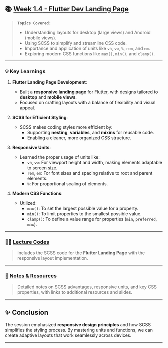 ## 📚 [**Week 1.4** - Flutter Dev Landing Page](./Week%201/Week%201.4/)

> **`Topics Covered:`**  
> - Understanding layouts for desktop (large views) and Android (mobile views).  
> - Using SCSS to simplify and streamline CSS code.  
> - Importance and application of units like `vh`, `vw`, `%`, `rem`, and `em`.  
> - Exploring modern CSS functions like `max()`, `min()`, and `clamp()`.  

---

### 💡 **Key Learnings**  

1. **Flutter Landing Page Development**:  
   - Built a **responsive landing page** for Flutter, with designs tailored to **desktop** and **mobile views**.
   - Focused on crafting layouts with a balance of flexibility and visual appeal.

2. **SCSS for Efficient Styling**:  
   - SCSS makes coding styles more efficient by:  
     - Supporting **nesting**, **variables**, and **mixins** for reusable code.  
     - Enabling a cleaner, more organized CSS structure.  

3. **Responsive Units**:  
   - Learned the proper usage of units like:  
     - `vh`, `vw`: For viewport height and width, making elements adaptable to screen size.  
     - `rem`, `em`: For font sizes and spacing relative to root and parent elements.  
     - `%`: For proportional scaling of elements.  

4. **Modern CSS Functions**:  
   - Utilized:  
     - `max()`: To set the largest possible value for a property.  
     - `min()`: To limit properties to the smallest possible value.  
     - `clamp()`: To define a value range for properties (`min`, `preferred`, `max`).

---

### 👨‍💻 [**Lecture Codes**](./Week%201.4/Lecture%20Code/)  

> Includes the SCSS code for the **Flutter Landing Page** with the responsive layout implementation.

---

### 📖 [**Notes & Resources**](./Week%201.4/Notes-Slides-Video_Links/)  

> Detailed notes on SCSS advantages, responsive units, and key CSS properties, with links to additional resources and slides.

---

## ✨ **Conclusion**  

The session emphasized **responsive design principles** and how SCSS simplifies the styling process. By mastering units and functions, we can create adaptive layouts that work seamlessly across devices.

--- 